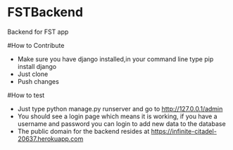 # FSTBackend
Backend for FST app

#How to Contribute
* Make sure you have django installed,in your command line type pip install django
* Just clone
* Push changes

#How to test
* Just type python manage.py runserver and go to http://127.0.0.1/admin
* You should see a login page which means it is working, if you have a username and password you can login to add new data to the database
* The public domain for the backend resides at https://infinite-citadel-20637.herokuapp.com

